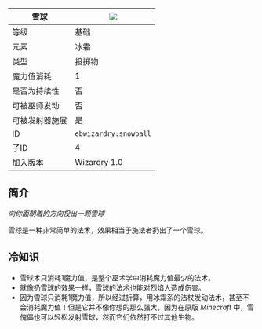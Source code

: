 | 雪球 |![](https://github.com/Electroblob77/Wizardry/blob/1.12.2/src/main/resources/assets/ebwizardry/textures/spells/snowball.png)|
|---|---|
| 等级 | 基础 |
| 元素 | 冰霜 |
| 类型 | 投掷物 |
| 魔力值消耗 | 1 |
| 是否为持续性 | 否 |
| 可被巫师发动 | 否 |
| 可被发射器施展 | 是 |
| ID | `ebwizardry:snowball` |
| 子ID | 4 |
| 加入版本 | Wizardry 1.0 |
## 简介
_向你面朝着的方向投出一颗雪球_  

雪球是一种非常简单的法术，效果相当于施法者扔出了一个雪球。  

## 冷知识
- 雪球术只消耗1魔力值，是整个巫术学中消耗魔力值最少的法术。  
- 就像扔雪球的效果一样，雪球的法术也能对烈焰人造成伤害。  
- 因为雪球只消耗1魔力值，所以经过折算，用冰霜系的法杖发动法术，甚至不会消耗魔力值！但是它并不像你想的那么强大，因为在原版 _Minecraft_ 中，雪傀儡也可以轻松发射雪球，然而它们依然打不过其他生物。
